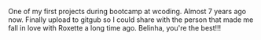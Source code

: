 One of my first projects during bootcamp at wcoding. Almost 7 years ago now. Finally upload to gitgub so I could share with the person that made me fall in love with Roxette a long time ago. Belinha, you're the best!!! 
